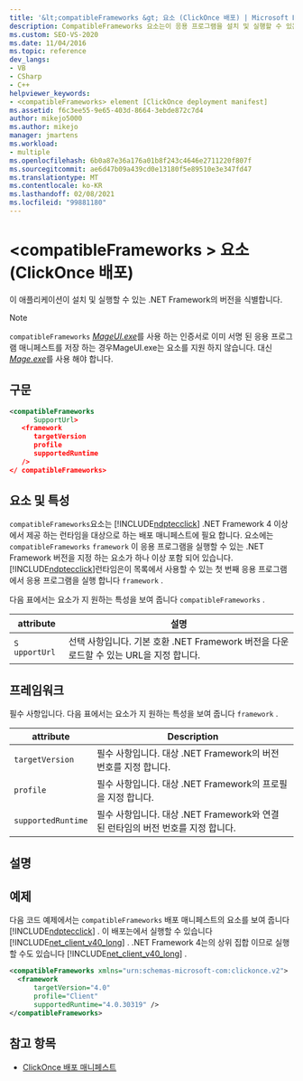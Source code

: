 ```yaml
---
title: '&lt;compatibleFrameworks &gt; 요소 (ClickOnce 배포) | Microsoft Docs'
description: CompatibleFrameworks 요소는이 응용 프로그램을 설치 및 실행할 수 있는 .NET Framework 버전을 식별 합니다.
ms.custom: SEO-VS-2020
ms.date: 11/04/2016
ms.topic: reference
dev_langs:
- VB
- CSharp
- C++
helpviewer_keywords:
- <compatibleFrameworks> element [ClickOnce deployment manifest]
ms.assetid: f6c3ee55-9e65-403d-8664-3ebde872c7d4
author: mikejo5000
ms.author: mikejo
manager: jmartens
ms.workload:
- multiple
ms.openlocfilehash: 6b0a87e36a176a01b8f243c4646e2711220f807f
ms.sourcegitcommit: ae6d47b09a439cd0e13180f5e89510e3e347fd47
ms.translationtype: MT
ms.contentlocale: ko-KR
ms.lasthandoff: 02/08/2021
ms.locfileid: "99881180"
---
```

# <a name="ltcompatibleframeworksgt-element-clickonce-deployment"></a>&lt;compatibleFrameworks &gt; 요소 (ClickOnce 배포)
이 애플리케이션이 설치 및 실행할 수 있는 .NET Framework의 버전을 식별합니다.

> [!NOTE]
> [](/dotnet/framework/tools/mageui-exe-manifest-generation-and-editing-tool-graphical-client) `compatibleFrameworks` [*MageUI.exe*](/dotnet/framework/tools/mageui-exe-manifest-generation-and-editing-tool-graphical-client)를 사용 하는 인증서로 이미 서명 된 응용 프로그램 매니페스트를 저장 하는 경우MageUI.exe는 요소를 지원 하지 않습니다. 대신 [*Mage.exe*](/dotnet/framework/tools/mage-exe-manifest-generation-and-editing-tool)를 사용 해야 합니다.

## <a name="syntax"></a>구문

```xml
<compatibleFrameworks
      SupportUrl> 
   <framework
      targetVersion
      profile
      supportedRuntime
   /> 
</ compatibleFrameworks>
```

## <a name="elements-and-attributes"></a>요소 및 특성
 `compatibleFrameworks`요소는 [!INCLUDE[ndptecclick](../deployment/includes/ndptecclick_md.md)] .NET Framework 4 이상에서 제공 하는 런타임을 대상으로 하는 배포 매니페스트에 필요 합니다. 요소에는 `compatibleFrameworks` `framework` 이 응용 프로그램을 실행할 수 있는 .NET Framework 버전을 지정 하는 요소가 하나 이상 포함 되어 있습니다. [!INCLUDE[ndptecclick](../deployment/includes/ndptecclick_md.md)]런타임은이 목록에서 사용할 수 있는 첫 번째 응용 프로그램에서 응용 프로그램을 실행 합니다 `framework` .

 다음 표에서는 요소가 지 원하는 특성을 보여 줍니다 `compatibleFrameworks` .

|attribute|설명|
|---------------|-----------------|
|`S` `upportUrl`|선택 사항입니다. 기본 호환 .NET Framework 버전을 다운로드할 수 있는 URL을 지정 합니다.|

## <a name="framework"></a>프레임워크
 필수 사항입니다. 다음 표에서는 요소가 지 원하는 특성을 보여 줍니다 `framework` .

|attribute|Description|
|---------------|-----------------|
|`targetVersion`|필수 사항입니다. 대상 .NET Framework의 버전 번호를 지정 합니다.|
|`profile`|필수 사항입니다. 대상 .NET Framework의 프로필을 지정 합니다.|
|`supportedRuntime`|필수 사항입니다. 대상 .NET Framework와 연결 된 런타임의 버전 번호를 지정 합니다.|

## <a name="remarks"></a>설명

## <a name="example"></a>예제
 다음 코드 예제에서는 `compatibleFrameworks` 배포 매니페스트의 요소를 보여 줍니다 [!INCLUDE[ndptecclick](../deployment/includes/ndptecclick_md.md)] . 이 배포는에서 실행할 수 있습니다 [!INCLUDE[net_client_v40_long](../deployment/includes/net_client_v40_long_md.md)] . .NET Framework 4는의 상위 집합 이므로 실행할 수도 있습니다 [!INCLUDE[net_client_v40_long](../deployment/includes/net_client_v40_long_md.md)] .

```xml
<compatibleFrameworks xmlns="urn:schemas-microsoft-com:clickonce.v2">
  <framework
      targetVersion="4.0"
      profile="Client"
      supportedRuntime="4.0.30319" />
</compatibleFrameworks>
```

## <a name="see-also"></a>참고 항목
- [ClickOnce 배포 매니페스트](../deployment/clickonce-deployment-manifest.md)